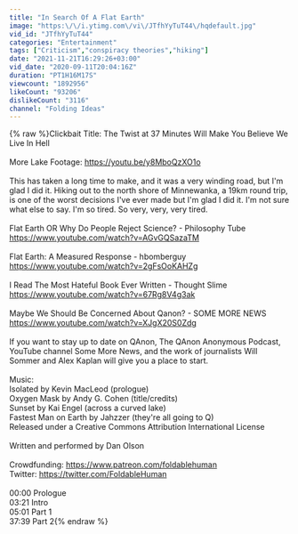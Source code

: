 ```yaml
---
title: "In Search Of A Flat Earth"
image: "https:\/\/i.ytimg.com\/vi\/JTfhYyTuT44\/hqdefault.jpg"
vid_id: "JTfhYyTuT44"
categories: "Entertainment"
tags: ["Criticism","conspiracy theories","hiking"]
date: "2021-11-21T16:29:26+03:00"
vid_date: "2020-09-11T20:04:16Z"
duration: "PT1H16M17S"
viewcount: "1892956"
likeCount: "93206"
dislikeCount: "3116"
channel: "Folding Ideas"
---
```

{% raw %}Clickbait Title: The Twist at 37 Minutes Will Make You Believe We Live In Hell<br /><br />More Lake Footage: <a rel="nofollow" target="blank" href="https://youtu.be/y8MboQzXO1o">https://youtu.be/y8MboQzXO1o</a><br /><br />This has taken a long time to make, and it was a very winding road, but I'm glad I did it. Hiking out to the north shore of Minnewanka, a 19km round trip, is one of the worst decisions I've ever made but I'm glad I did it. I'm not sure what else to say. I'm so tired. So very, very, very tired.<br /><br />Flat Earth OR Why Do People Reject Science? - Philosophy Tube<br /><a rel="nofollow" target="blank" href="https://www.youtube.com/watch?v=AGvGQSazaTM">https://www.youtube.com/watch?v=AGvGQSazaTM</a><br /><br />Flat Earth: A Measured Response - hbomberguy<br /><a rel="nofollow" target="blank" href="https://www.youtube.com/watch?v=2gFsOoKAHZg">https://www.youtube.com/watch?v=2gFsOoKAHZg</a><br /><br />I Read The Most Hateful Book Ever Written - Thought Slime<br /><a rel="nofollow" target="blank" href="https://www.youtube.com/watch?v=67Rg8V4g3ak">https://www.youtube.com/watch?v=67Rg8V4g3ak</a><br /><br />Maybe We Should Be Concerned About Qanon? - SOME MORE NEWS<br /><a rel="nofollow" target="blank" href="https://www.youtube.com/watch?v=XJgX20S0Zdg">https://www.youtube.com/watch?v=XJgX20S0Zdg</a><br /><br />If you want to stay up to date on QAnon, The QAnon Anonymous Podcast, YouTube channel Some More News, and the work of journalists Will Sommer and Alex Kaplan will give you a place to start.<br /><br />Music: <br />Isolated by Kevin MacLeod (prologue)<br />Oxygen Mask by Andy G. Cohen (title/credits)<br />Sunset by Kai Engel (across a curved lake)<br />Fastest Man on Earth by Jahzzer (they're all going to Q)<br />Released under a Creative Commons Attribution International License<br /><br />Written and performed by Dan Olson<br /><br />Crowdfunding: <a rel="nofollow" target="blank" href="https://www.patreon.com/foldablehuman">https://www.patreon.com/foldablehuman</a><br />Twitter: <a rel="nofollow" target="blank" href="https://twitter.com/FoldableHuman">https://twitter.com/FoldableHuman</a><br /><br />00:00 Prologue<br />03:21 Intro<br />05:01 Part 1<br />37:39 Part 2{% endraw %}
